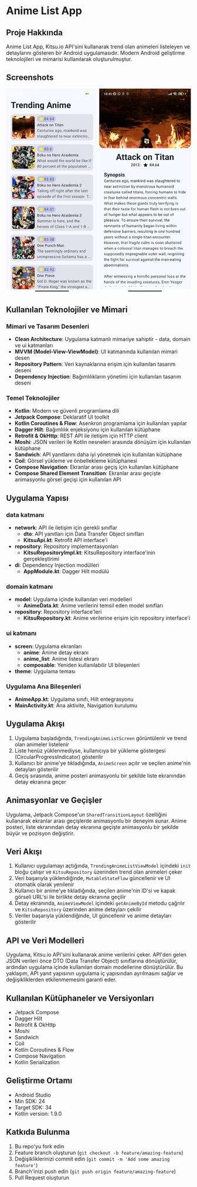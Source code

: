 # Anime List App

## Proje Hakkında

Anime List App, Kitsu.io API'sini kullanarak trend olan animeleri listeleyen ve detaylarını gösteren bir Android uygulamasıdır. Modern Android geliştirme teknolojileri ve mimarisi kullanılarak oluşturulmuştur.

## Screenshots

<p float="left">
 <img src="/screenshots/ss2.jpg" width="250" />
<img src="/screenshots/ss1.jpg" width="250" />
</p>


## Kullanılan Teknolojiler ve Mimari

### Mimari ve Tasarım Desenleri

- **Clean Architecture**: Uygulama katmanlı mimariye sahiptir - data, domain ve ui katmanları
- **MVVM (Model-View-ViewModel)**: UI katmanında kullanılan mimari desen
- **Repository Pattern**: Veri kaynaklarına erişim için kullanılan tasarım deseni
- **Dependency Injection**: Bağımlılıkların yönetimi için kullanılan tasarım deseni

### Temel Teknolojiler

- **Kotlin**: Modern ve güvenli programlama dili
- **Jetpack Compose**: Deklaratif UI toolkit
- **Kotlin Coroutines & Flow**: Asenkron programlama için kullanılan yapılar
- **Dagger Hilt**: Bağımlılık enjeksiyonu için kullanılan kütüphane
- **Retrofit & OkHttp**: REST API ile iletişim için HTTP client
- **Moshi**: JSON verileri ile Kotlin nesneleri arasında dönüşüm için kullanılan kütüphane
- **Sandwich**: API yanıtlarını daha iyi yönetmek için kullanılan kütüphane
- **Coil**: Görsel yükleme ve önbellekleme kütüphanesi
- **Compose Navigation**: Ekranlar arası geçiş için kullanılan kütüphane
- **Compose Shared Element Transition**: Ekranlar arası geçişte animasyonlu görsel geçişi için kullanılan API

## Uygulama Yapısı

### data katmanı

- **network**: API ile iletişim için gerekli sınıflar
  - **dto**: API yanıtları için Data Transfer Object sınıfları
  - **KitsuApi.kt**: Retrofit API interface'i
- **repository**: Repository implementasyonları
  - **KitsuRepositoryImpl.kt**: KitsuRepository interface'inin gerçekleştirimi
- **di**: Dependency Injection modülleri
  - **AppModule.kt**: Dagger Hilt modülü

### domain katmanı

- **model**: Uygulama içinde kullanılan veri modelleri
  - **AnimeData.kt**: Anime verilerini temsil eden model sınıfları
- **repository**: Repository interface'leri
  - **KitsuRepository.kt**: Anime verilerine erişim için repository interface'i

### ui katmanı

- **screen**: Uygulama ekranları
  - **anime**: Anime detay ekranı
  - **anime_list**: Anime listesi ekranı
  - **composable**: Yeniden kullanılabilir UI bileşenleri
- **theme**: Uygulama teması

### Uygulama Ana Bileşenleri

- **AnimeApp.kt**: Uygulama sınıfı, Hilt entegrasyonu
- **MainActivity.kt**: Ana aktivite, Navigation kurulumu

## Uygulama Akışı

1. Uygulama başladığında, `TrendingAnimeListScreen` görüntülenir ve trend olan animeler listelenir
2. Liste henüz yüklenmediyse, kullanıcıya bir yükleme göstergesi (CircularProgressIndicator) gösterilir
3. Kullanıcı bir anime'ye tıkladığında, `AnimeScreen` açılır ve seçilen anime'nin detayları gösterilir
4. Geçiş sırasında, anime posteri animasyonlu bir şekilde liste ekranından detay ekranına geçer

## Animasyonlar ve Geçişler

Uygulama, Jetpack Compose'un `SharedTransitionLayout` özelliğini kullanarak ekranlar arası geçişlerde animasyonlu bir deneyim sunar. Anime posteri, liste ekranından detay ekranına geçişte animasyonlu bir şekilde büyür ve pozisyon değiştirir.

## Veri Akışı

1. Kullanıcı uygulamayı açtığında, `TrendingAnimeListViewModel` içindeki `init` bloğu çalışır ve `KitsuRepository` üzerinden trend olan animeleri çeker
2. Veri başarıyla yüklendiğinde, `MutableStateFlow` güncellenir ve UI otomatik olarak yenilenir
3. Kullanıcı bir anime'ye tıkladığında, seçilen anime'nin ID'si ve kapak görseli URL'si ile birlikte detay ekranına geçilir
4. Detay ekranında, `AnimeViewModel` içindeki `getAnimeById` metodu çağrılır ve `KitsuRepository` üzerinden anime detayları çekilir
5. Veriler başarıyla yüklendiğinde, UI güncellenir ve anime detayları gösterilir

## API ve Veri Modelleri

Uygulama, Kitsu.io API'sini kullanarak anime verilerini çeker. API'den gelen JSON verileri önce DTO (Data Transfer Object) sınıflarına dönüştürülür, ardından uygulama içinde kullanılan domain modellerine dönüştürülür. Bu yaklaşım, API yanıt yapısının uygulama iç yapısından ayrılmasını sağlar ve değişikliklerden etkilenmemesini garanti eder.

## Kullanılan Kütüphaneler ve Versiyonları

- Jetpack Compose
- Dagger Hilt
- Retrofit & OkHttp
- Moshi
- Sandwich
- Coil
- Kotlin Coroutines & Flow
- Compose Navigation
- Kotlin Serialization

## Geliştirme Ortamı

- Android Studio
- Min SDK: 24
- Target SDK: 34
- Kotlin version: 1.9.0

## Katkıda Bulunma

1. Bu repo'yu fork edin
2. Feature branch oluşturun (`git checkout -b feature/amazing-feature`)
3. Değişikliklerinizi commit edin (`git commit -m 'Add some amazing feature'`)
4. Branch'inizi push edin (`git push origin feature/amazing-feature`)
5. Pull Request oluşturun

